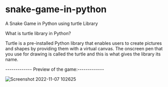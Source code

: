 # snake-game-in-python
A Snake Game in Python using turtle Library

What is turtle library in Python? 

Turtle is a pre-installed Python library that enables users to create pictures and shapes by providing them with a virtual canvas.
The onscreen pen that you use for drawing is called the turtle and this is what gives the library its name.

------------- Preview of the game:-------------

![Screenshot 2022-11-07 102625](https://user-images.githubusercontent.com/99202913/200229553-5ce91827-064d-408f-be59-da8fc0a6d395.png)


